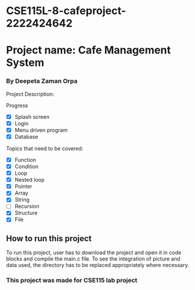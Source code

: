 # CSE115L-8-cafeproject-2222424642

[comment]: <> ()

# Project name: Cafe Management System
<h3> By Deepeta Zaman Orpa
</h3>

<p>Project Description:</p>


Progress
- [x] Splash screen
- [x] Login
- [x] Menu driven program                              
- [x] Database

Topics that need to be covered:
- [x] Function
- [x] Condition
- [x] Loop
- [x] Nested loop
- [x] Pointer
- [x] Array
- [x] String
- [ ] Recursion
- [x] Structure
- [x] File
<h2>How to run this project</h2>
To run this project, user has to download the project and open it in code blocks and compile the main.c file. To see the integration of picture and data used, the directory has to be replaced appropriately where necessary. 

<h3>This project was made for CSE115 lab project</h3>

